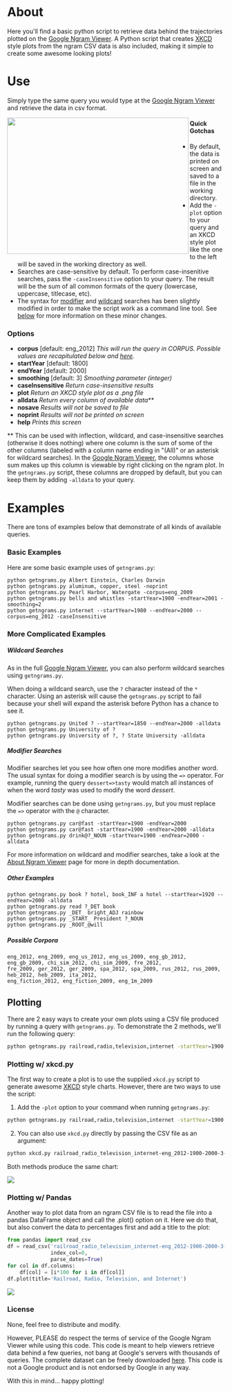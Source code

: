 # About #

Here you'll find a basic python script to retrieve data behind the trajectories plotted on the [Google Ngram Viewer](http://books.google.com/ngrams). A Python script that creates [XKCD](http://www.xkcd.com) style plots from the ngram CSV data is also included, making it simple to create some awesome looking plots!

# Use #

Simply type the same query you would type at the [Google Ngram Viewer](http://books.google.com/ngrams) and retrieve the data in csv format.

<img src="https://s3.amazonaws.com/ngramplots/xkcd_demo3.png" height="315" width="420" align="left">

#### Quick Gotchas ####

 * By default, the data is printed on screen and saved to a file in the working directory.
 * Add the `-plot` option to your query and an XKCD style plot like the one to the left will be saved in the working directory as well.
 * Searches are case-sensitive by default. To perform case-insenitive searches, pass the `-caseInsensitive` option to your query. The result will be the sum of all common formats of the query (lowercase, uppercase, titlecase, etc).
 * The syntax for [modifier](#modifier-searches) and [wildcard](#wildcard-searches) searches has been slightly modified in order to make the script work as a command line tool. See [below](#more-complicated-examples) for more information on these minor changes.


### Options ###
  * **corpus** [default: eng_2012] *This will run the query in CORPUS. Possible values are recapitulated below and [here](http://books.google.com/ngrams/info).*
  * **startYear** [default: 1800]
  * **endYear** [default: 2000]
  * **smoothing** [default: 3] *Smoothing parameter (integer)*
  * **caseInsensitive** *Return case-insensitive results*
  * **plot** *Return an XKCD style plot as a .png file*
  * **alldata** *Return every column of available data***
  * **nosave** *Results will not be saved to file*
  * **noprint** *Results will not be printed on screen*
  * **help** *Prints this screen*

\*\* This can be used with inflection, wildcard, and case-insensitive searches (otherwise it does nothing) where one column is the sum of some of the other columns (labeled with a column name ending in "(All)" or an asterisk for wildcard searches). In the [Google Ngram Viewer](http://books.google.com/ngrams), the columns whose sum makes up this column is viewable by right clicking on the ngram plot. In the `getngrams.py` script, these columns are dropped by default, but you can keep them by adding `-alldata` to your query.

# Examples #

There are tons of examples below that demonstrate of all kinds of available queries.

### Basic Examples ###

Here are some basic example uses of `getngrams.py`:

```
python getngrams.py Albert Einstein, Charles Darwin
python getngrams.py aluminum, copper, steel -noprint
python getngrams.py Pearl Harbor, Watergate -corpus=eng_2009
python getngrams.py bells and whistles -startYear=1900 -endYear=2001 -smoothing=2
python getngrams.py internet --startYear=1980 --endYear=2000 --corpus=eng_2012 -caseInsensitive
```

### More Complicated Examples ###

##### Wildcard Searches #####

As in the full [Google Ngram Viewer](http://books.google.com/ngrams), you can also perform wildcard searches using `getngrams.py`.

When doing a wildcard search, use the `?` character instead of the `*` character. Using an asterisk will cause the `getngrams.py` script to fail because your shell will expand the asterisk before Python has a chance to see it.

```
python getngrams.py United ? --startYear=1850 --endYear=2000 -alldata
python getngrams.py University of ?
python getngrams.py University of ?, ? State University -alldata
```

##### Modifier Searches #####

Modifier searches let you see how often one more modifies another word. The usual syntax for doing a modifier search is by using the `=>` operator. For example, running the query `dessert=>tasty` would match all instances of when the word *tasty* was used to modify the word *dessert*.

Modifier searches can be done using `getngrams.py`, but you must replace the `=>` operator with the `@` character.

```
python getngrams.py car@fast -startYear=1900 -endYear=2000
python getngrams.py car@fast -startYear=1900 -endYear=2000 -alldata
python getngrams.py drink@?_NOUN -startYear=1900 -endYear=2000 -alldata
```

For more information on wildcard and modifier searches, take a look at the [About Ngram Viewer](https://books.google.com/ngrams/info) page for more in depth documentation.

##### Other Examples #####

```
python getngrams.py book ? hotel, book_INF a hotel --startYear=1920 --endYear=2000 -alldata
python getngrams.py read ?_DET book
python getngrams.py _DET_ bright_ADJ rainbow
python getngrams.py _START_ President ?_NOUN
python getngrams.py _ROOT_@will
```

##### Possible Corpora #####

```
eng_2012, eng_2009, eng_us_2012, eng_us_2009, eng_gb_2012, eng_gb_2009, chi_sim_2012, chi_sim_2009, fre_2012,
fre_2009, ger_2012, ger_2009, spa_2012, spa_2009, rus_2012, rus_2009, heb_2012, heb_2009, ita_2012,
eng_fiction_2012, eng_fiction_2009, eng_1m_2009
```

## Plotting ##

There are 2 easy ways to create your own plots using a CSV file produced by running a query with `getngrams.py`. To demonstrate the 2 methods, we'll run the following query:

```bash
python getngrams.py railroad,radio,television,internet -startYear=1900 -endYear=2000 -caseInsensitive
```

### Plotting w/ xkcd.py ###

The first way to create a plot is to use the supplied `xkcd.py` script to generate awesome [XKCD](http://www.xkcd.com) style charts. However, there are two ways to use the script:

  1. Add the `-plot` option to your command when running `getngrams.py`:

  ```bash
  python getngrams.py railroad,radio,television,internet -startYear=1900 -endYear=2000 -plot -caseInsensitive
  ```

  2. You can also use `xkcd.py` directly by passing the CSV file as an argument:

  ```bash
  python xkcd.py railroad_radio_television_internet-eng_2012-1900-2000-3-caseInsensitive.csv
  ```

Both methods produce the same chart:

![](https://s3.amazonaws.com/ngramplots/xkcd_example.png)


### Plotting w/ Pandas ###

Another way to plot data from an ngram CSV file is to read the file into a pandas DataFrame object and call the .plot() option on it. Here we do that, but also convert the data to percentages first and add a title to the plot:

```python
from pandas import read_csv
df = read_csv('railroad_radio_television_internet-eng_2012-1900-2000-3-caseInsensitive.csv',
              index_col=0,
              parse_dates=True)
for col in df.columns:
    df[col] = [i*100 for i in df[col]]
df.plot(title='Railroad, Radio, Television, and Internet')
```

![](https://s3.amazonaws.com/ngramplots/pandas_simple.png)

### License ###
None, feel free to distribute and modify.

However, PLEASE do respect the terms of service of the Google Ngram Viewer while using this code. This code is meant to help viewers retrieve data behind a few queries, not bang at Google's servers with thousands of queries. The complete dataset can be freely downloaded [here](http://storage.googleapis.com/books/ngrams/books/datasetsv2.html). This code is not a Google product and is not endorsed by Google in any way.

With this in mind... happy plotting!
